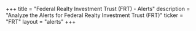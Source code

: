 +++
title = "Federal Realty Investment Trust (FRT) - Alerts"
description = "Analyze the Alerts for Federal Realty Investment Trust (FRT)"
ticker = "FRT"
layout = "alerts"
+++

